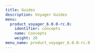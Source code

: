 ```yaml
---
title: Guides
description: Voyager Guides
menu:
  product_voyager_6.0.0-rc.0:
    identifier: concepts
    name: Concepts
    weight: 20
menu_name: product_voyager_6.0.0-rc.0
---
```

